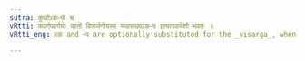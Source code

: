```yaml
---
sutra: कुप्वोᳵकᳶपौ च
vRtti: कवर्गपवर्गयोः परतो विसर्जनीयस्य यथासंख्यᳵकᳶप इत्यतावादेशौ भवतः ॥
vRtti_eng: ᳵक and ᳶप are optionally substituted for the _visarga_, when followed by a hard guttural or a hard labial.

---
```

